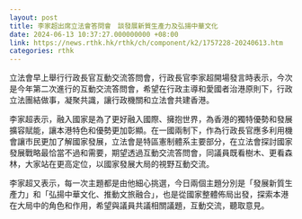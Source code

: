 ```yaml
---
layout: post
title: 李家超出席立法會答問會　談發展新質生產力及弘揚中華文化
date: 2024-06-13 10:37:27.000000000 +08:00
link: https://news.rthk.hk/rthk/ch/component/k2/1757228-20240613.htm
categories: rthk
---
```


立法會早上舉行行政長官互動交流答問會，行政長官李家超開場發言時表示，今次是今年第二次進行的互動交流答問會，希望在行政主導和愛國者治港原則下，行政立法團結做事，凝聚共識，讓行政機關和立法會共建香港。

李家超表示，融入國家是為了更好融入國際、擁抱世界，為香港的獨特優勢和發展擴容賦能，讓本港特色和優勢更加彰顯。在一國兩制下，作為行政長官應多利用機會讓市民更加了解國家發展，立法會是特區憲制體系主要部分，在立法會探討國家發展戰略最恰當不過和需要，期望透過互動交流答問會，同議員既看樹木、更看森林，大家站在更高定位，以國家發展大局的視野互動交流。

李家超又表示，每一次主題都是由他細心挑選，今日兩個主題分別是「發展新質生產力」和「弘揚中華文化、推動文旅融合」，也是從國家整體佈局出發，探索本港在大局中的角色和作用，希望與議員共議相關議題，互動交流，聽取意見。
